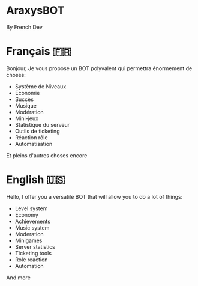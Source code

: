 # AraxysBOT
By French Dev


# Français 🇫🇷

Bonjour,
Je vous propose un BOT polyvalent qui permettra énormement de choses:
- Système de Niveaux
- Economie
- Succès
- Musique
- Modération
- Mini-jeux
- Statistique du serveur
- Outils de ticketing
- Réaction rôle
- Automatisation

Et pleins d'autres choses encore


# English 🇺🇸

Hello,
I offer you a versatile BOT that will allow you to do a lot of things:
- Level system
- Economy
- Achievements
- Music system
- Moderation
- Minigames
- Server statistics
- Ticketing tools
- Role reaction
- Automation

And more
